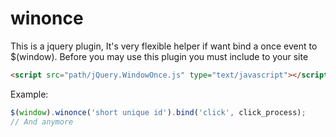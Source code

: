 winonce
=======

This is a jquery plugin, It's very flexible helper if want bind a once event to $(window).
Before you may use this plugin you must include to your site

```html
<script src="path/jQuery.WindowOnce.js" type="text/javascript"></script>
```
Example:
```js
$(window).winonce('short unique id').bind('click', click_process);
// And anymore
```
